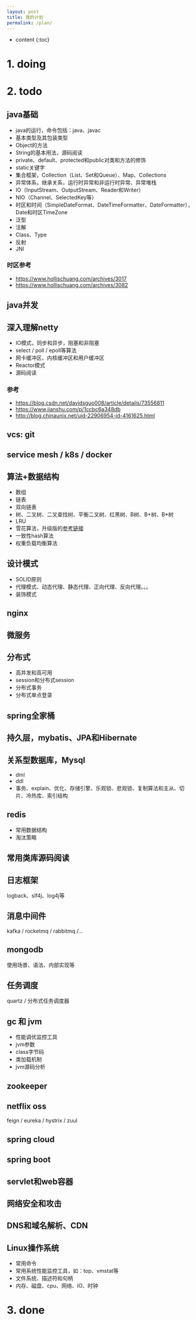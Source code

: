 ```yaml
---
layout: post
title: 我的计划
permalink: /plan/
---
```


* content
{:toc}

# 1. doing

# 2. todo

## java基础

+ java的运行，命令包括：java、javac
+ 基本类型及其包装类型
+ Object的方法
+ String的基本用法，源码阅读
+ private、default、protected和public对类和方法的修饰
+ static关键字
+ 集合框架，Collection（List、Set和Queue）、Map、Collections
+ 异常体系，继承关系，运行时异常和非运行时异常、异常堆栈
+ IO（InputStream、OutputStream、Reader和Writer）
+ NIO（Channel、SelectedKey等）
+ 时区和时间（SimpleDateFormat、DateTimeFormatter、DateFormatter），Date和时区TimeZone
+ 泛型
+ 注解
+ Class、Type
+ 反射
+ JNI

### 时区参考

+ https://www.hollischuang.com/archives/3017
+ https://www.hollischuang.com/archives/3082

## java并发

## 深入理解netty

+ IO模式，同步和异步，阻塞和非阻塞
+ select / poll / epoll等算法
+ 网卡缓冲区、内核缓冲区和用户缓冲区
+ Reactor模式
+ 源码阅读

### 参考

+ https://blog.csdn.net/davidsguo008/article/details/73556811
+ https://www.jianshu.com/p/1ccbc6a348db
+ http://blog.chinaunix.net/uid-22906954-id-4161625.html

## vcs: git

## service mesh / k8s / docker

## 算法+数据结构

+ 数组
+ 链表
+ 双向链表
+ 树、二叉树、二叉查找树、平衡二叉树、红黑树、B树、B+树、B*树
+ LRU
+ 雪花算法，升级版的[参考链接](https://juejin.im/entry/58e6f6d244d904006d379737)
+ 一致性hash算法
+ 权重负载均衡算法

## 设计模式

+ SOLID原则
+ 代理模式、动态代理、静态代理、正向代理、反向代理。。。
+ 装饰模式

## nginx

## 微服务

## 分布式

+ 高并发和高可用
+ session和分布式session
+ 分布式事务
+ 分布式单点登录

## spring全家桶

## 持久层，mybatis、JPA和Hibernate

## 关系型数据库，Mysql

+ dml
+ ddl
+ 事务、explain、优化、存储引擎、乐观锁、悲观锁、复制算法和主从、切片、冷热库、索引结构

## redis

+ 常用数据结构
+ 淘汰策略

## 常用类库源码阅读

## 日志框架

logback、slf4j、log4j等

## 消息中间件

kafka / rocketmq / rabbitmq /...

## mongodb

使用场景、语法、内部实现等

## 任务调度

quartz / 分布式任务调度器

## gc 和 jvm

+ 性能调优监控工具
+ jvm参数
+ class字节码
+ 类加载机制
+ jvm源码分析

## zookeeper

## netflix oss

feign / eureka / hystrix / zuul

## spring cloud

## spring boot

## servlet和web容器

## 网络安全和攻击

## DNS和域名解析、CDN

## Linux操作系统

+ 常用命令
+ 常用系统性能监控工具，如：top、vmstat等
+ 文件系统、描述符和句柄
+ 内存、磁盘、cpu、网络、IO、时钟

# 3. done

